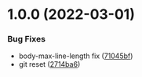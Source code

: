# 1.0.0 (2022-03-01)


### Bug Fixes

* body-max-line-length fix ([71045bf](https://github.com/asonnleitner/highway-wasm/commit/71045bf14afccbb35fe721f4d97ed855dc803016))
* git reset ([2714ba6](https://github.com/asonnleitner/highway-wasm/commit/2714ba6123edeee28af8b84644d4f87f823afde1))
